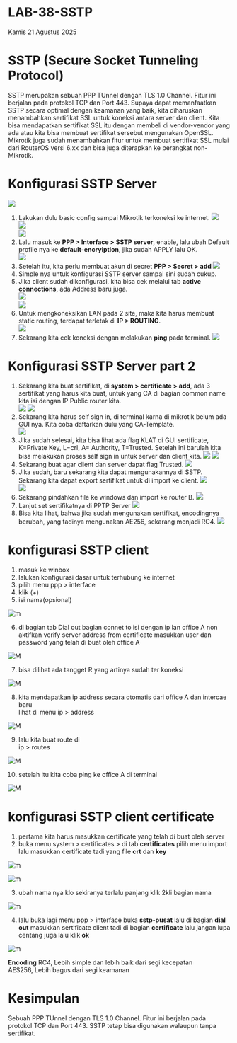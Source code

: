 # LAB-38-SSTP
Kamis 21 Agustus 2025  

# SSTP (Secure Socket Tunneling Protocol)  
  SSTP merupakan sebuah PPP TUnnel dengan TLS 1.0 Channel. Fitur ini berjalan pada protokol TCP dan Port 443. Supaya dapat memanfaatkan SSTP secara optimal dengan keamanan yang baik, kita diharuskan menambahkan sertifikat SSL untuk koneksi antara server dan client. Kita bisa mendapatkan sertifikat SSL itu dengan membeli di vendor-vendor yang ada atau kita bisa membuat sertifikat sersebut mengunakan OpenSSL. Mikrotik juga sudah menambahkan fitur untuk membuat sertifikat SSL mulai dari RouterOS versi 6.xx dan bisa juga diterapkan ke perangkat non-Mikrotik.  
  
# Konfigurasi SSTP Server
  ![](IMAGES/scrn.png)    
  1. Lakukan dulu basic config sampai Mikrotik terkoneksi ke internet.
  ![](IMAGES/addrs.png)  
  ![](IMAGES/svr.png)  
  ![](IMAGES/msq.png)  
  2. Lalu masuk ke **PPP > Interface > SSTP server**, enable, lalu ubah Default profile nya ke **default-encryiption**, jika sudah APPLY lalu OK.  
  ![](IMAGES/sstp.png)  
  3. Setelah itu, kita perlu membuat akun di secret **PPP > Secret > add**
  ![](IMAGES/user.png)  
  4. Simple nya untuk konfigurasi SSTP server sampai sini sudah cukup.  
  5. Jika client sudah dikonfigurasi, kita bisa cek melalui tab **active connections**, ada Address baru juga.  
  ![](IMAGES/zxcv.png)  
  ![](IMAGES/nwintfc.png)  
  6. Untuk mengkoneksikan LAN pada 2 site, maka kita harus membuat static routing, terdapat terletak di **IP > ROUTING**.  
  ![](IMAGES/route.png)  
  7. Sekarang kita cek koneksi dengan melakukan **ping** pada terminal.
![](IMAGES/pings.png)


# Konfigurasi SSTP Server part 2
  1. Sekarang kita buat sertifikat, di **system > certificate > add**, ada 3 sertifikat yang harus kita buat, untuk yang CA di bagian common name kita isi dengan IP Public router kita.  
  ![](IMAGES/serti.png)
  ![](IMAGES/temlate.png)  
  3. Sekarang kita harus self sign in, di terminal karna di mikrotik belum ada GUI nya. Kita coba daftarkan dulu yang CA-Template.  
  ![](IMAGES/CA.png)  
  4. Jika sudah selesai, kita bisa lihat ada flag KLAT di GUI sertificate, K=Private Key, L=crl, A= Authority, T=Trusted. Setelah ini barulah kita bisa melakukan proses self sign in untuk server dan client kita.
  ![](IMAGES/KLAT.png)
  ![](IMAGES/serverdoneclientdone.png)  
  6. Sekarang buat agar client dan server dapat flag Trusted.
  ![](IMAGES/terpercaya.png)  
  7. Jika sudah, baru sekarang kita dapat mengunakannya di SSTP. Sekarang kita dapat export sertifikat untuk di import ke client. 
  ![](IMAGES/export.png)  
  ![](IMAGES/win.png)  
  8. Sekarang pindahkan file ke windows dan import ke router B.
  ![](IMAGES/copy.png)
  9. Lanjut set sertifikatnya di PPTP Server
  ![](IMAGES/certsvr.png)
  10. Bisa kita lihat, bahwa jika sudah mengunakan sertifikat, encodingnya berubah, yang tadinya mengunakan AE256, sekarang menjadi RC4.
  ![](IMAGES/rc4.png)

# konfigurasi SSTP client 
1. masuk ke winbox
2. lalukan konfigurasi dasar untuk terhubung ke internet
3. pilih menu ppp > interface
4. klik (+)
5. isi nama(opsional)

![m](z1.PNG)

6. di bagian tab Dial out bagian connet to isi dengan ip lan office A non aktifkan verify server address from certificate masukkan user dan password yang telah di buat oleh office A

![M](z2.PNG)

7. bisa dilihat ada tangget R yang artinya sudah ter koneksi

![M](z3.PNG)

8. kita mendapatkan ip address secara otomatis dari office A dan intercae baru        
   lihat di menu ip > address   

![M](z4.PNG)

9. lalu kita buat route di        
   ip > routes  

![M](z5.PNG)

10. setelah itu kita coba ping ke office  A di terminal    

![M](z6.PNG)

# konfigurasi SSTP client certificate
1. pertama kita harus masukkan certificate yang telah di buat oleh server  
2. buka menu system > certificates > di tab **certificates** pilih menu import lalu masukkan certificate tadi yang file **crt** dan  **key**

![m](z8.PNG)

![m](z7.PNG)

3. ubah nama nya klo sekiranya terlalu panjang klik 2kli bagian nama    

![m](z9.PNG)

4. lalu buka lagi menu ppp > interface buka **sstp-pusat** lalu di bagian **dial out** masukkan sertificate client tadi di bagian **certificate** lalu jangan lupa centang juga lalu klik **ok** 

![m](z10.PNG)

**Encoding**
RC4, Lebih simple dan lebih baik dari segi kecepatan  
AES256, Lebih bagus dari segi keamanan  

# Kesimpulan
  Sebuah PPP TUnnel dengan TLS 1.0 Channel. Fitur ini berjalan pada protokol TCP dan Port 443. SSTP tetap bisa digunakan walaupun tanpa sertifikat. 
